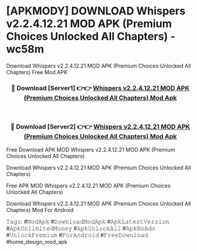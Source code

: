 # [APKMODY] DOWNLOAD Whispers v2.2.4.12.21 MOD APK (Premium Choices Unlocked All Chapters) - wc58m
Download Whispers v2.2.4.12.21 MOD APK (Premium Choices Unlocked All Chapters) Free Mod APK

<div align="center">
<h3>🔴 Download [Server1] 👉👉 <a href="https://apk-comot.site?title=Whispers_v2.2.4.12.21_MOD_APK_(Premium_Choices_Unlocked_All_Chapters)">Whispers v2.2.4.12.21 MOD APK (Premium Choices Unlocked All Chapters) Mod Apk</a></h3><br>

<h3>🔴 Download [Server2] 👉👉 <a href="https://apk-comot.site?title=Whispers_v2.2.4.12.21_MOD_APK_(Premium_Choices_Unlocked_All_Chapters)">Whispers v2.2.4.12.21 MOD APK (Premium Choices Unlocked All Chapters) Mod Apk</a></h3>
</div>


Free Download APK MOD Whispers v2.2.4.12.21 MOD APK (Premium Choices Unlocked All Chapters)

Download Whispers v2.2.4.12.21 MOD APK (Premium Choices Unlocked All Chapters) 

Free APK MOD Whispers v2.2.4.12.21 MOD APK (Premium Choices Unlocked All Chapters) 

Download Whispers v2.2.4.12.21 MOD APK (Premium Choices Unlocked All Chapters) Mod For Android

𝚃𝚊𝚐𝚜: #𝙼𝚘𝚍𝙰𝚙𝚔 #𝙳𝚘𝚠𝚗𝚕𝚘𝚊𝚍𝙼𝚘𝚍𝙰𝚙𝚔 #𝙰𝚙𝚔𝙻𝚊𝚝𝚎𝚜𝚝𝚅𝚎𝚛𝚜𝚒𝚘𝚗 #𝙰𝚙𝚔𝚄𝚗𝚕𝚒𝚖𝚒𝚝𝚎𝚍𝙼𝚘𝚗𝚎𝚢 #𝙰𝚙𝚔𝚄𝚗𝚕𝚘𝚌𝚔𝙰𝚕𝚕 #𝙰𝚙𝚔𝙽𝚘𝙰𝚍𝚜 #𝚄𝚗𝚕𝚘𝚌𝚔𝙿𝚛𝚎𝚖𝚒𝚞𝚖 #𝙵𝚘𝚛𝙰𝚗𝚍𝚛𝚘𝚒𝚍 #𝙵𝚛𝚎𝚎𝙳𝚘𝚠𝚗𝚕𝚘𝚊𝚍 #home_design_mod_apk